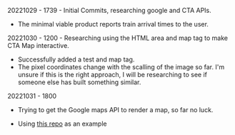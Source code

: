 20221029 - 1739 - Initial Commits, researching google and CTA APIs. 
  * The minimal viable product reports train arrival times to the user. 

20221030 - 1200 - Researching using the HTML area and map tag to make CTA Map interactive. 
  * Successfully added a test and map tag. 
  * The pixel coordinates change with the scalling of the image so far. I'm unsure if this is the right approach, I will be researching to see if someone else has built something similar. 


20221031 - 1800
  * Trying to get the Google maps API to render a map, so far no luck. 

  * Using [this repo](https://github.com/leighhalliday/google-maps-react-crash-course) as an example 
 
